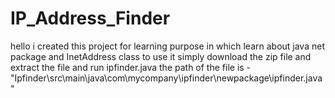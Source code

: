  # IP_Address_Finder
 hello i created this project for learning purpose 
 in which learn about java net package and InetAddress class
 to use it simply download the zip file and extract the file
 and run ipfinder.java
 the path of the file is - "Ipfinder\src\main\java\com\mycompany\ipfinder\newpackage\ipfinder.java"
